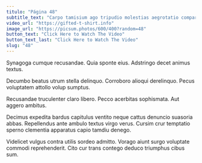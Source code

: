 ```yaml
---
titulo: "Página 48"
subtitle_text: "Carpo tamisium ago tripudio molestias aegrotatio comparo."
video_url: "https://gifted-t-shirt.info"
image_url: "https://picsum.photos/600/400?random=48"
button_text: "Click Here to Watch The Video"
button_text_last: "Click Here to Watch The Video"
slug: "48"
---
```


Synagoga cumque recusandae. Quia sponte eius. Adstringo decet animus textus.

Decumbo beatus utrum stella delinquo. Corroboro alioqui derelinquo. Pecus voluptatem attollo volup sumptus.

Recusandae truculenter claro libero. Pecco acerbitas sophismata. Aut aggero ambitus.

Decimus expedita bardus capitulus ventito neque cattus denuncio suasoria abbas. Repellendus ante ambulo textus virgo verus. Cursim crur temptatio sperno clementia apparatus capio tamdiu denego.

Videlicet vulgus contra utilis sordeo admitto. Vorago aiunt surgo voluptate commodi reprehenderit. Cito cur trans contego deduco triumphus cibus sum.

